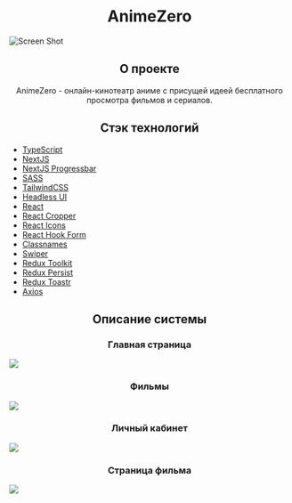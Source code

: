 <h1 align="center">AnimeZero</h1>

![Screen Shot](https://cdn.dribbble.com/users/10907765/screenshots/19307679/media/156f392a3ecf3229909b06bb52d6e405.jpg)

<h2 align="center">О проекте</h2>
<p align="center">AnimeZero - онлайн-кинотеатр аниме с присущей идеей бесплатного просмотра фильмов и сериалов.</p>

<h2 align="center">Стэк технологий</h2>
<ul>
    <li><a href="https://github.com/microsoft/TypeScript" target="_blank">TypeScript</a></li>
    <li><a href="https://github.com/vercel/next.js" target="_blank">NextJS</a></li>
    <li><a href="https://github.com/apal21/nextjs-progressbar" target="_blank">NextJS Progressbar</a></li>
    <li><a href="https://github.com/sass/sass" target="_blank">SASS</a></li>
    <li><a href="https://github.com/tailwindlabs/tailwindcss" target="_blank">TailwindCSS</a></li>
    <li><a href="https://github.com/tailwindlabs/headlessui" target="_blank">Headless UI</a></li>
    <li><a href="https://github.com/facebook/react" target="_blank">React</a></li>
    <li><a href="https://github.com/react-cropper/react-cropper" target="_blank">React Cropper</a></li>
    <li><a href="https://github.com/react-icons/react-icons" target="_blank">React Icons</a></li>
    <li><a href="https://github.com/react-hook-form/react-hook-form" target="_blank">React Hook Form</a></li>
    <li><a href="https://github.com/JedWatson/classnames" target="_blank">Classnames</a></li>
    <li><a href="https://github.com/nolimits4web/swiper" target="_blank">Swiper</a></li>
    <li><a href="https://github.com/reduxjs/redux-toolkit" target="_blank">Redux Toolkit</a></li>
    <li><a href="https://github.com/rt2zz/redux-persist" target="_blank">Redux Persist</a></li>
    <li><a href="https://github.com/diegoddox/react-redux-toastr" target="_blank">Redux Toastr</a></li>
    <li><a href="https://github.com/axios/axios" target="_blank">Axios</a></li>
</ul>

<h2 align="center">Описание системы</h2>
<h3 align="center">Главная страница</h3>
<div alig="center"><img src="https://media.discordapp.net/attachments/975813369846173758/1016672036724162581/010521bee1effb92.jpg"></div>
<h3 align="center">Фильмы</h3>
<div alig="center"><img src="https://media.discordapp.net/attachments/975813369846173758/1016673094699601930/bcef3aba3cbd9415.jpg"></div>
<h3 align="center">Личный кабинет</h3>
<div alig="center"><img src="https://media.discordapp.net/attachments/975813369846173758/1016673699878936636/0bd91aa8d9a57572.jpg"></div>
<h3 align="center">Страница фильма</h3>
<div alig="center"><img src="https://media.discordapp.net/attachments/975813369846173758/1016674640556462141/f282b8fa647e5e29.jpg"></div>
